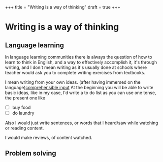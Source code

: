 +++
title = "Writing is a way of thinking"
draft = true 
+++
# Writing is a way of thinking

## Language learning

In language learning communities there is always the question of how to learn to think in English, and a way to effectively accomplish it, it's through writing, and I don't mean writing as it's usually done at schools where teacher would ask you to complete writing exercises from textbooks.

I mean writing from your own ideas. (after having immersed on the language)[comprehensible input]() At the beginning you will be  able to write basic ideas, like in my case, I'd write a to do list as you can use one tense, the present one like

- [ ] buy food
- [ ] do laundry 

Also I would just write sentences, or words that I heard/saw while watching or reading content.

I would make reviews, of content watched.



## Problem solving

